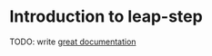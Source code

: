 # Introduction to leap-step

TODO: write [great documentation](http://jacobian.org/writing/great-documentation/what-to-write/)
